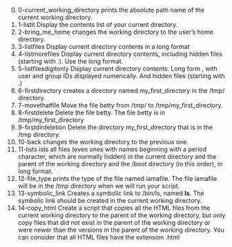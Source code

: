 0. 0-current_working_directory  prints the absolute path name of the current working directory.
1. 1-listit  Display the contents list of your current directory.
3. 2-bring_me_home  changes the working directory to the user’s home directory.
4. 3-listfiles  Display current directory contents in a long format
5. 4-listmorefiles  Display current directory contents, including hidden files (starting with .). Use the long format.
6. 5-listfilesdigitonly  Display current directory contents. Long form , with user and group IDs displayed numerically. And hidden files (starting with .)
7. 6-firstdirectory  creates a directory named my_first_directory in the /tmp/ directory.
8. 7-movethatfile  Move the file betty from /tmp/ to /tmp/my_first_directory.
9. 8-firstdelete  Delete the file betty. The file betty is in /tmp/my_first_directory
10. 9-firstdirdeletion  Delete the directory my_first_directory that is in the /tmp directory.
11. 10-back   changes the working directory to the previous one.
12. 11-lists  ists all files (even ones with names beginning with a period character, which are normally hidden) in the current directory and the parent of the working directory and the /boot directory (in this order), in long format.
13. 12-file_type  prints the type of the file named iamafile. The file iamafile will be in the /tmp directory when we will run your script.
14. 13-symbolic_link  Creates a symbolic link to /bin/ls, named __ls__. The symbolic link should be created in the current working directory.
15. 14-copy_html  Create a script that copies all the HTML files from the current working directory to the parent of the working directory, but only copy files that did not exist in the parent of the working directory or were newer than the versions in the parent of the working directory. You can consider that all HTML files have the extension .html


